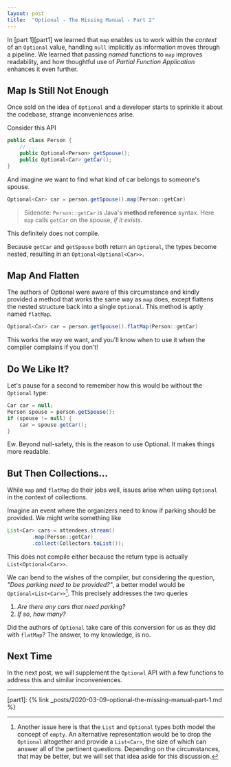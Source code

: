 ```yaml
---
layout: post
title:  "Optional - The Missing Manual - Part 2"
---
```

In [part 1][part1] we learned that `map` enables us to work within the *context* of an `Optional` value, handling `null` implicitly as information moves through a pipeline. We learned that passing *named* functions to `map` improves readability, and how thoughtful use of *Partial Function Application* enhances it even further.

## Map Is Still Not Enough

Once sold on the idea of `Optional` and a developer starts to sprinkle it about the codebase, strange inconveniences arise. 

Consider this API

```java
public class Person {
    // ...
    public Optional<Person> getSpouse();
    public Optional<Car> getCar();
}
```
And imagine we want to find what kind of car belongs to someone's spouse.

```java
Optional<Car> car = person.getSpouse().map(Person::getCar)     
```

> Sidenote: `Person::getCar` is Java's **method reference** syntax. Here `map` calls `getCar` on the spouse, *if it exists*.

This definitely does not compile. 

Because `getCar` and `getSpouse` both return an `Optional`, the types become nested, resulting in an `Optional<Optional<Car>>`.

## Map And Flatten

The authors of Optional were aware of this circumstance and kindly provided a method that works the same way as `map` does, except flattens the nested structure back into a single `Optional`. This method is aptly named `flatMap`.
```java
Optional<Car> car = person.getSpouse().flatMap(Person::getCar)     
```
This works the way we want, and you'll know when to use it when the compiler complains if you don't!

## Do We Like It?

Let's pause for a second to remember how this would be without the `Optional` type:

```java
Car car = null;
Person spouse = person.getSpouse();
if (spouse != null) {
    car = spouse.getCar();
}
```
Ew. Beyond null-safety, this is the reason to use Optional. It makes things more readable.

## But Then Collections...

While `map` and `flatMap` do their jobs well, issues arise when using `Optional` in the context of collections.

Imagine an event where the organizers need to know if parking should be provided. We might write something like

```java
List<Car> cars = attendees.stream()
        .map(Person::getCar)
        .collect(Collectors.toList());
```

This does not compile either because the return type is actually `List<Optional<Car>>`. 

We can bend to the wishes of the compiler, but considering the question, *"Does parking need to be provided?"*, a better model would be `Optional<List<Car>>`[^1]. This precisely addresses the two queries

1. *Are there any cars that need parking?*
1. *If so, how many?*

Did the authors of `Optional` take care of this conversion for us as they did with `flatMap`? The answer, to my knowledge, is no. 

## Next Time

In the next post, we will supplement the `Optional` API with a few functions to address this and similar inconveniences.

---

[^1]: Another issue here is that the `List` and `Optional` types both model the concept of `empty`. An alternative representation would be to drop the `Optional` altogether and provide a `List<Car>`, the size of which can answer all of the pertinent questions. Depending on the circumstances, that may be better, but we will set that idea aside for this discussion.

[part1]: {% link _posts/2020-03-09-optional-the-missing-manual-part-1.md %}
